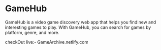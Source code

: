 # GameHub

GameHub is a video game discovery web app that helps you find new and interesting games to play. With GameHub, you can search for games by platform, genre, and more.

checkOut live:- GameArchive.netlify.com
